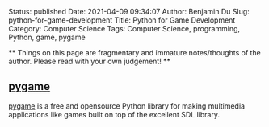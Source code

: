 Status: published
Date: 2021-04-09 09:34:07
Author: Benjamin Du
Slug: python-for-game-development
Title: Python for Game Development
Category: Computer Science
Tags: Computer Science, programming, Python, game, pygame

**
Things on this page are fragmentary and immature notes/thoughts of the author.
Please read with your own judgement!
**


## [pygame](https://github.com/pygame/pygame/)
[pygame](https://github.com/pygame/pygame/)
is a free and opensource Python library 
for making multimedia applications like games 
built on top of the excellent SDL library.

